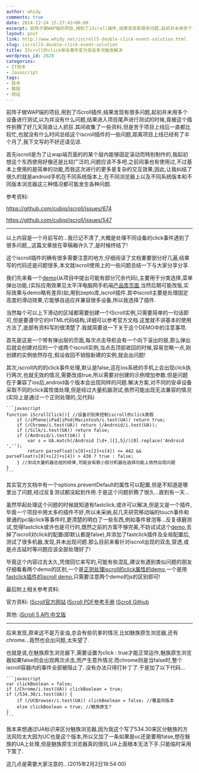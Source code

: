 ```yaml
---
author: whidy
comments: true
date: 2014-12-24 15:27:42+00:00
excerpt: 前阵子做WAP端的项目,用到了iScroll插件,结果发现有很多问题,起初并未用多个设备进行测试,以为并没有什么问题,结果进入项目尾声进行测试的时候,竟被这个插件折腾了好几天简直让人抓狂.
layout: post
link: http://www.whidy.net/iscroll5-double-click-event-solution.html
slug: iscroll5-double-click-event-solution
title: IScroll的click单击事件变为双击多次触发解决
wordpress_id: 2628
categories:
- IT技术
- Javascript
tags:
- 技术
- 教程
- 网站
---
```


前阵子做WAP端的项目,用到了iScroll插件,结果发现有很多问题,起初并未用多个设备进行测试,以为并没有什么问题,结果进入项目尾声进行测试的时候,竟被这个插件折腾了好几天简直让人抓狂.其间收集了一些资料,但是苦于项目上线后一直都比较忙,也就没有什么时间总结这个iscroll插件的一些问题,距离项目上线已经有了半个月了,我下文写的不好还请见谅.

首先iscroll是为了让wap端页面的的某个层内能够固定滚动而特别制作的,我起初想这个东西使用好像还是比较广泛的,问题应该不多吧.之前同事也有使用过,不过基本上使用的是简单的功能,而我这次进行的更多是复杂的交互效果,因此,让我纠结了很久的就是android手机在不同系统版本上,在不同浏览器上以及不同系统版本和不同版本浏览器这三种情况都可能发生各种问题.

参考资料:

https://github.com/cubiq/iscroll/issues/674

https://github.com/cubiq/iscroll/issues/547



* * *



以上内容是一个月前写的...我已记不清了,大概是处理不同设备的click事件遇到了很多问题,,,这篇文章放在草稿箱许久了,是时候终结了!

这个iscroll插件的确有很多需要注意的地方,仔细阅读了文档重要部分好几遍,结果写的代码还是问题很多,本文就iscroll使用上的一些问题总结一下与大家分享分享.

我们先来看一个[demo](http://www.whidy.net/demos/IScrollDemo/index_b.html)(从项目中提出可能有部分冗余代码),主要用于分类选择,菜单弹出功能,(实际应用效果见太平洋电脑网手机端[产品库页面](http://g.pconline.com.cn/product/mobile/),当然后期可能改版,实际效果与demo略有差异)如,用到zepto库,iscroll插件.其中iscroll主要是处理固定高度的滑动效果,它能够自适应并兼容很多设备,所以我选择了插件.

当然每个可以上下滑动的区域都需要创建一个IScroll实例,只需要简单的一句话即可,但是要遵守它的HTML代码结构,详细可以参考官方文档.这里就不讲基本的使用方法了,底部有资料写的很清楚了.我就简要说一下关于这个DEMO中的注意事项.

首先是这是一个带有弹出层的页面,每次点击导航会有一个向下滚出的层,那么弹出后就会创建对应的一个或两个iscroll实例,当点击顶部收回的时候,容易忽略一点,刚创建的实例依然存在,假设收回不销毁新建的实例,就会出问题!

其次,iscroll内的的click事件处理,默认是false,这在ios系统的手机上会出现click执行两次,也就无效的情况,需要改成true,所以需要对创建的示例增加参数.但是问题在于兼容了ios后,android各个版本会出现同样的问题.解决方案,对不同的安卓设备采取不同的click属性值处理,但是经过大量机器测试,依然可能出现无法兼容的情况(实际上是通过一个正则处理的,见代码)

    ```javascript
    function iScrollClick(){ //设备识别来控制iscroll的click真假
        if (/iPhone|iPad|iPod|Macintosh/i.test(UA)) return true;
        if (/Chrome/i.test(UA)) return (/Android/i.test(UA));
        if (/Silk/i.test(UA)) return false;
        if (/Android/i.test(UA)) {
            var s = UA.match(/Android [\d+.]{1,5}/)[0].replace('Android ','');
            return parseFloat(s[0]+s[2]+s[4]) <= 442 && parseFloat(s[0]+s[2]+s[4]) > 430 ? true : false;
        } //测试大量机器总结的规律,可能会有极小部分机器在选择功能上依然出现问题
    }
    ```


其实官方文档中有一个options.preventDefault的属性可以配置,但是不知道是哪里出了问题,经过反复测试都没起到作用.于是这个问题折腾了很久...直到有一天...

虽然早起处理这个问题的时候就知道有fastclick,或许可以解决,但是又是一个插件,毕竟一个项目中用太多的插件不好,所以未采纳,前几天研究移动端的touch事件和普通的pc端click等事件时,更清楚的明白了一些东西,例如事件冒泡等...反复琢磨测试,觉得fastclick或许也是可行的,既然之前的方案不够完美,不妨试试这个[demo](http://www.whidy.net/demos/IScrollDemo/index_a.html),去掉了iscroll对click的配置(即默认都是false),并添加了fastclick插件及全局配置后,测试了很多机器,发现,并未出现问题.那么目前来看针对iscroll出现的双击,穿透,或是点击延时等问题应该全部处理好了!

毕竟这个内容过去太久,凭借回忆来写的,可能有些混乱,建议有遇到类似问题的朋友仔细看看两个demo的区别,一个是[正则处理iscroll的click属性的demo](http://www.whidy.net/demos/IScrollDemo/index_b.html),一个是用[fastclick插件的iscroll demo](http://www.whidy.net/demos/IScrollDemo/index_a.html),只需要注意两个demo的js的区别即可!

最后附上相关参考资料:

官方资料: [IScroll官方网站](http://iscrolljs.com/) [IScroll PDF参考手册](http://iscrolljs.com/iscroll-doc.pdf) [IScroll Github](https://github.com/cubiq/iscroll/)

其他: [iScroll 5 API 中文版](http://iiunknown.gitbooks.io/iscroll-5-api-cn/)



* * *



后来发现,原来这不是万金油,总会有些坑爹的情况.比如魅族原生浏览器,还有chrome...竟然也会出问题,太失望了.

也就是说,在魅族原生浏览器下,需要设置为click : true才能正常运作,魅族原生浏览器如果false则会出现两次点击,而产生意外情况.而chrome则是当false时,整个iscroll容器内的事件全部被阻止了..没有办法只得打补丁了.于是加了以下代码...

    ```javascript
    var clickBoolean = false;
    if (/Chrome/i.test(UA)) clickBoolean = true;
    if (/534.30/i.test(UA)) {
        if (/UCBrowser/i.test(UA)) clickBoolean = false; //覆盖同版本
        else clickBoolean = true; //魅族原生?
    }
    ```


我本来想通过UA标识来区分魅族浏览器,因为我这个写了534.30来区分魅族的方法风险太大因为UC也是这个版本,所以又加了一条如果是uc还是要用false,想在魅族的UA上处理,但是魅族原生浏览器真的很坑,UA上面根本无法下手.只能临时采用下策了.

这几点是需要大家注意的...(2015年2月2日18:54:00)
